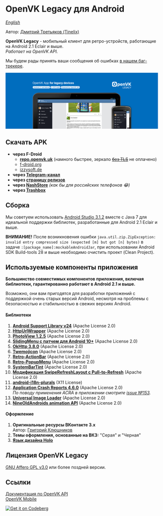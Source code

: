 # OpenVK Legacy для Android

_[English](README.md)_

Автор: [Дмитрий Третьяков (Tinelix)](https://github.com/tretdm)

**OpenVK Legacy** - мобильный клиент для ретро-устройств, работающие на Android 2.1 Eclair и выше.\
_Работает на OpenVK API._

Мы будем рады принять ваши сообщения об ошибках [в нашем баг-трекере](https://github.com/openvk/mobile-android-legacy/projects/1).

![featureGraphic](fastlane/metadata/android/en-US/images/featureGraphic.png)

## Скачать APK
* **через F-Droid**
  * **[repo.openvk.uk](https://repo.openvk.uk/repo/)** (намного быстрее, зеркало ~~[без TLS](http://repo.openvk.co/repo/)~~ не оплачено)
  * [f-droid.org](https://f-droid.org/packages/uk.openvk.android.legacy/)
  * [izzysoft.de](https://apt.izzysoft.de/fdroid/index/apk/uk.openvk.android.legacy)
* **через [Telegram-канал](https://t.me/+nPLHBZqAsFlhYmIy)**
* **через [страницу релизов](https://github.com/openvk/mobile-android-legacy/releases/latest)**
* **через [NashStore](https://store.nashstore.ru/store/637cc36cfb3ed38835524503)** _(как бы для российских телефонов 😂)_
* **через [Trashbox](https://trashbox.ru/topics/164477/openvk-legacy)**

## Сборка
Мы советуем использовать [Android Studio 3.1.2](https://developer.android.com/studio/archive) вместе с Java 7 для идеальной поддержки библиотек, разработанные для Android 2.1 Eclair и выше.

**ВНИМАНИЕ!** После возникновения ошибки `java.util.zip.ZipException: invalid entry compressed size (expected [m] but got [n] bytes)` в задаче `:[package_name]:mockableAndroidJar`, при использовании Android SDK Build-tools 28 и выше необходимо очистить проект (Clean Project).

## Используемые компоненты приложения
**Большинство совместимых компонентов приложения, включая библиотеки, гарантированно работают в Android 2.1 и выше.**

Возможно, они вам пригодятся для разработки приложений с поддержкой очень старых версий Android, несмотря на проблемы с безопасностью и стабильностью в свежих версиях Android.

#### Библиотеки

1. **[Android Support Library v24](https://developer.android.com/topic/libraries/support-library)** (Apache License 2.0)
2. **[HttpUrlWrapper](https://github.com/tinelix/httpurlwrapper)** (Apache License 2.0)
3. **[PhotoView 1.2.5](https://github.com/Baseflow/PhotoView/tree/v1.2.5)** (Apache License 2.0)
4. **[SlidingMenu с патчем для Android 10+](https://github.com/tinelix/SlidingMenu)** (Apache License 2.0)
5. **[OkHttp 3.8.0](https://square.github.io/okhttp/)** (Apache License 2.0)
6. **[Twemojicon](https://github.com/tinelix/twemoji/tree/1.2)** (Apache License 2.0)
8. **[Retro-ActionBar](https://github.com/tinelix/retro-actionbar)** (Apache License 2.0)
9. **[Retro-PopupMenu](https://github.com/tinelix/retro-popupmenu)** (Apache License 2.0)
10. **[SystemBarTint](https://github.com/jgilfelt/SystemBarTint)** (Apache License 2.0)
11. **[Модификация SwipeRefreshLayout с Pull-to-Refresh](https://github.com/xyxyLiu/SwipeRefreshLayout)** (Apache License 2.0)
12. **[android-i18n-plurals](https://github.com/populov/android-i18n-plurals)** (X11 License)
13. **[Application Crash Reports 4.6.0](https://github.com/ACRA/acra/tree/acra-4.6.0)** (Apache License 2.0) \
    _По поводу применения ACRA в приложении смотрите [issue №153](https://github.com/openvk/mobile-android-legacy/issues/153)._
15. **[Universal Image Loader](https://github.com/nostra13/Android-Universal-Image-Loader/tree/v1.9.5)** (Apache License 2.0)
16. **[NineOldAndroids animation API](https://github.com/JakeWharton/NineOldAndroids)** (Apache License 2.0)

#### Оформление
1. **Оригинальные ресурсы ВКонтакте 3.x** \
   Автор: [Григорий Клюшников](https://grishka.me)
2. **Темы оформления, основанные на ВК3:** "Серая" и "Черная"
3. [**Язык дизайна Holo**](https://web.archive.org/web/20130217132335/http://developer.android.com/design/index.html)

## Лицензия OpenVK Legacy
[GNU Affero GPL v3.0](COPYING) или более поздней версии.

## Ссылки
[Документация по OpenVK API](https://docs.openvk.su/openvk_engine/api/description/)\
[OpenVK Mobile](https://openvk.uk/app)

<a href="https://codeberg.org/OpenVK/mobile-android-legacy">
    <img alt="Get it on Codeberg" src="https://codeberg.org/Codeberg/GetItOnCodeberg/media/branch/main/get-it-on-blue-on-white.png" height="60">
</a>
